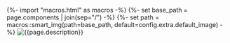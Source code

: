 {%- import "macros.html" as macros -%}
{%- set base_path = page.components | join(sep="/") -%}
{%- set path = macros::smart_img(path=base_path, default=config.extra.default_image) -%}
![{{page.description}}]({{path}} "{{page.title}}")


